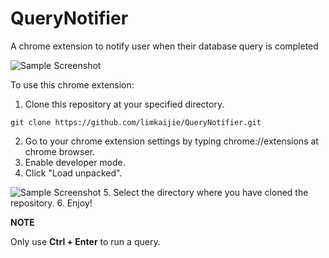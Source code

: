 # QueryNotifier
A chrome extension to notify user when their database query is completed

![Sample Screenshot](https://github.com/limkaijie/QueryNotifier/blob/master/screenshots/screenshot1.png)

To use this chrome extension:
1. Clone this repository at your specified directory.
```
git clone https://github.com/limkaijie/QueryNotifier.git
```
2. Go to your chrome extension settings by typing chrome://extensions at chrome browser.
3. Enable developer mode.
4. Click "Load unpacked".

![Sample Screenshot](https://github.com/limkaijie/QueryNotifier/blob/master/screenshots/screenshot2.png)
5. Select the directory where you have cloned the repository.
6. Enjoy!


**NOTE**

Only use **Ctrl + Enter** to run a query.


